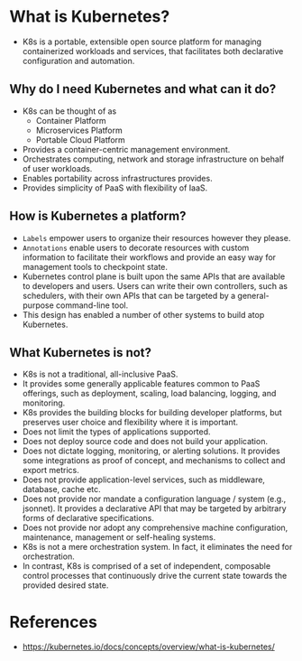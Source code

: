 # What is Kubernetes?
* K8s is a portable, extensible open source platform for managing containerized workloads and services, that facilitates both declarative configuration and automation.
## Why do I need Kubernetes and what can it do?
* K8s can be thought of as
	* Container Platform
	* Microservices Platform
	* Portable Cloud Platform
* Provides a container-centric management environment.
* Orchestrates computing, network and storage infrastructure on behalf of user workloads.
* Enables portability across infrastructures provides.
* Provides simplicity of PaaS with flexibility of IaaS.
## How is Kubernetes a platform?
* `Labels` empower users to organize their resources however they please.
* `Annotations` enable users to decorate resources with custom information to facilitate their workflows and provide an easy way for management tools to checkpoint state.
* Kubernetes control plane is built upon the same APIs that are available to developers and users. Users can write their own controllers, such as schedulers, with their own APIs that can be targeted by a general-purpose command-line tool.
* This design has enabled a number of other systems to build atop Kubernetes.
## What Kubernetes is not?
* K8s is not a traditional, all-inclusive PaaS.
* It provides some generally applicable features common to PaaS offerings, such as deployment, scaling, load balancing, logging, and monitoring.
* K8s provides the building blocks for building developer platforms, but preserves user choice and flexibility where it is important.
* Does not limit the types of applications supported.
* Does not deploy source code and does not build your application.
* Does not dictate logging, monitoring, or alerting solutions. It provides some integrations as proof of concept, and mechanisms to collect and export metrics.
* Does not provide application-level services, such as middleware, database, cache etc.
* Does not provide nor mandate a configuration language / system (e.g., jsonnet). It provides a declarative API that may be targeted by arbitrary forms of declarative specifications.
* Does not provide nor adopt any comprehensive machine configuration, maintenance, management or self-healing systems.
* K8s is not a mere orchestration system. In fact, it eliminates the need for orchestration.
* In contrast, K8s is comprised of a set of independent, composable control processes that continuously drive the current state towards the provided desired state.
# References
* https://kubernetes.io/docs/concepts/overview/what-is-kubernetes/

